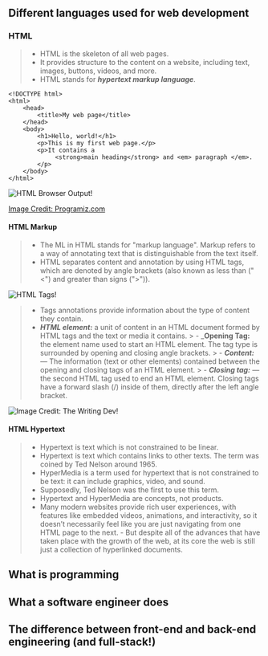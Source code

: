 ## Different languages used for web development

### HTML
> - HTML is the skeleton of all web pages. 
> - It provides structure to the content on a website, including text, images, buttons, videos, and more.
> - HTML stands for ___hypertext markup language___. 
```
<!DOCTYPE html>
<html>
    <head>
        <title>My web page</title>
    </head>
    <body>
        <h1>Hello, world!</h1>
        <p>This is my first web page.</p>
        <p>It contains a 
             <strong>main heading</strong> and <em> paragraph </em>.
        </p>
    </body>
</html>
```
![HTML Browser Output!](https://www.programiz.com/sites/tutorial2program/files/html-basics-hierarchy.png)

[Image Credit: Programiz.com](https://www.programiz.com/)

#### HTML Markup

> - The ML in HTML stands for "markup language". Markup refers to a way of annotating text that is distinguishable from the text itself.
> - HTML separates content and annotation by using HTML tags, which are denoted by angle brackets (also known as less than ("<") and greater than signs (">")).

![HTML Tags!](https://juniortoexpert.com/wp-content/uploads/2021/01/html-bic%CC%A7imlendirme-etiketleri-1.png) 

> - Tags annotations provide information about the type of content they contain.
> - ___HTML element:___ a unit of content in an HTML document formed by HTML tags and the text or media it contains.
    > - ___Opening Tag:__ the element name used to start an HTML element. The tag type is surrounded by opening and closing angle brackets.
    > - ___Content:___ — The information (text or other elements) contained between the opening and closing tags of an HTML element.
    > - ___Closing tag:___ — the second HTML tag used to end an HTML element. Closing tags have a forward slash (/) inside of them, directly after the left angle bracket.

![Image Credit: The Writing Dev!](https://thewriting.dev/content/images/2021/09/button-type-buttonGoogle-Searchbutton.png)

#### HTML Hypertext
> - Hypertext is text which is not constrained to be linear.
> - Hypertext is text which contains links to other texts. The term was coined by Ted Nelson around 1965.
> - HyperMedia is a term used for hypertext that is not constrained to be text: it can include graphics, video, and sound.
> - Supposedly, Ted Nelson was the first to use this term.
> - Hypertext and HyperMedia are concepts, not products.
> - Many modern websites provide rich user experiences, with features like embedded videos, animations, and interactivity, so it doesn’t necessarily feel like you are just navigating from one HTML page to the next.
    - But despite all of the advances that have taken place with the growth of the web, at its core the web is still just a collection of hyperlinked documents.



<h2>What is programming</h2>
<h2>What a software engineer does</h2>
<h2>The difference between front-end and back-end engineering (and full-stack!)</h2>

